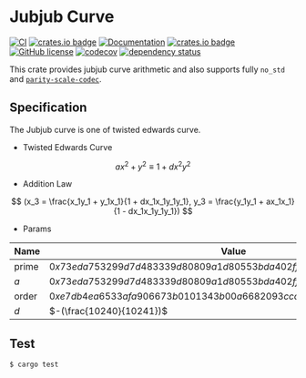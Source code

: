 # Jubjub Curve
[![CI](https://github.com/KogarashiNetwork/jubjub/actions/workflows/ci.yml/badge.svg)](https://github.com/KogarashiNetwork/jubjub/actions/workflows/ci.yml) [![crates.io badge](https://img.shields.io/crates/v/jub-jub.svg)](https://crates.io/crates/jub-jub) [![Documentation](https://docs.rs/jub-jub/badge.svg)](https://docs.rs/jub-jub) [![crates.io badge](https://img.shields.io/crates/v/jub-jub.svg)](https://crates.io/crates/jub-jub) [![GitHub license](https://img.shields.io/badge/license-GPL3%2FApache2-blue)](#LICENSE) [![codecov](https://codecov.io/gh/KogarashiNetwork/jubjub/branch/master/graph/badge.svg?token=5NZWA26BXB)](https://codecov.io/gh/KogarashiNetwork/jubjub) [![dependency status](https://deps.rs/crate/jub-jub/latest/status.svg)](https://deps.rs/crate/jub-jub/latest)

This crate provides jubjub curve arithmetic and also supports fully `no_std` and [`parity-scale-codec`](https://github.com/paritytech/parity-scale-codec).

## Specification
The Jubjub curve is one of twisted edwards curve.

- Twisted Edwards Curve

$$
ax^2 + y^2 \equiv 1 + dx^2y^2
$$

- Addition Law

$$
(x_3 = \frac{x_1y_1 + y_1x_1}{1 + dx_1x_1y_1y_1}, y_3 = \frac{y_1y_1 + ax_1x_1}{1 - dx_1x_1y_1y_1})
$$

- Params

|Name|Value|
|---|---|
|prime|$0x73eda753299d7d483339d80809a1d80553bda402fffe5bfeffffffff00000001$|
|$a$|$0x73eda753299d7d483339d80809a1d80553bda402fffe5bfeffffffff00000000$|
|order|$0xe7db4ea6533afa906673b0101343b00a6682093ccc81082d0970e5ed6f72cb7$|
|$d$|$-(\frac{10240}{10241})$|

## Test

```shell
$ cargo test
```
